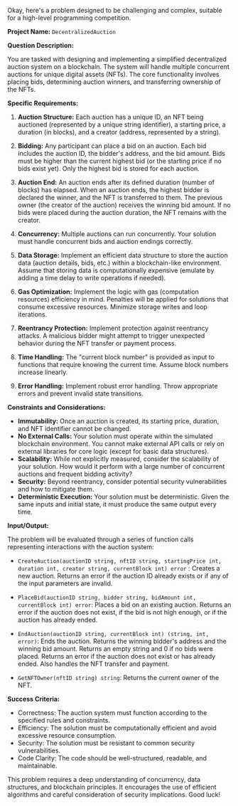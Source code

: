 Okay, here's a problem designed to be challenging and complex, suitable for a high-level programming competition.

**Project Name:** `DecentralizedAuction`

**Question Description:**

You are tasked with designing and implementing a simplified decentralized auction system on a blockchain.  The system will handle multiple concurrent auctions for unique digital assets (NFTs). The core functionality involves placing bids, determining auction winners, and transferring ownership of the NFTs.

**Specific Requirements:**

1.  **Auction Structure:** Each auction has a unique ID, an NFT being auctioned (represented by a unique string identifier), a starting price, a duration (in blocks), and a creator (address, represented by a string).

2.  **Bidding:** Any participant can place a bid on an auction. Each bid includes the auction ID, the bidder's address, and the bid amount. Bids must be higher than the current highest bid (or the starting price if no bids exist yet). Only the highest bid is stored for each auction.

3.  **Auction End:** An auction ends after its defined duration (number of blocks) has elapsed.  When an auction ends, the highest bidder is declared the winner, and the NFT is transferred to them.  The previous owner (the creator of the auction) receives the winning bid amount. If no bids were placed during the auction duration, the NFT remains with the creator.

4.  **Concurrency:** Multiple auctions can run concurrently. Your solution must handle concurrent bids and auction endings correctly.

5.  **Data Storage:** Implement an efficient data structure to store the auction data (auction details, bids, etc.) within a blockchain-like environment. Assume that storing data is computationally expensive (emulate by adding a time delay to write operations if needed).

6.  **Gas Optimization:** Implement the logic with gas (computation resources) efficiency in mind.  Penalties will be applied for solutions that consume excessive resources. Minimize storage writes and loop iterations.

7.  **Reentrancy Protection:**  Implement protection against reentrancy attacks. A malicious bidder might attempt to trigger unexpected behavior during the NFT transfer or payment process.

8.  **Time Handling:**  The "current block number" is provided as input to functions that require knowing the current time.  Assume block numbers increase linearly.

9. **Error Handling:** Implement robust error handling. Throw appropriate errors and prevent invalid state transitions.

**Constraints and Considerations:**

*   **Immutability:** Once an auction is created, its starting price, duration, and NFT identifier cannot be changed.
*   **No External Calls:** Your solution must operate within the simulated blockchain environment. You cannot make external API calls or rely on external libraries for core logic (except for basic data structures).
*   **Scalability:** While not explicitly measured, consider the scalability of your solution. How would it perform with a large number of concurrent auctions and frequent bidding activity?
*   **Security:** Beyond reentrancy, consider potential security vulnerabilities and how to mitigate them.
*   **Deterministic Execution:** Your solution must be deterministic. Given the same inputs and initial state, it must produce the same output every time.

**Input/Output:**

The problem will be evaluated through a series of function calls representing interactions with the auction system:

*   `CreateAuction(auctionID string, nftID string, startingPrice int, duration int, creator string, currentBlock int) error` : Creates a new auction. Returns an error if the auction ID already exists or if any of the input parameters are invalid.

*   `PlaceBid(auctionID string, bidder string, bidAmount int, currentBlock int) error`: Places a bid on an existing auction. Returns an error if the auction does not exist, if the bid is not high enough, or if the auction has already ended.

*   `EndAuction(auctionID string, currentBlock int) (string, int, error)`: Ends the auction. Returns the winning bidder's address and the winning bid amount. Returns an empty string and 0 if no bids were placed. Returns an error if the auction does not exist or has already ended. Also handles the NFT transfer and payment.

*   `GetNFTOwner(nftID string) string`: Returns the current owner of the NFT.

**Success Criteria:**

*   Correctness: The auction system must function according to the specified rules and constraints.
*   Efficiency: The solution must be computationally efficient and avoid excessive resource consumption.
*   Security: The solution must be resistant to common security vulnerabilities.
*   Code Clarity: The code should be well-structured, readable, and maintainable.

This problem requires a deep understanding of concurrency, data structures, and blockchain principles. It encourages the use of efficient algorithms and careful consideration of security implications. Good luck!
